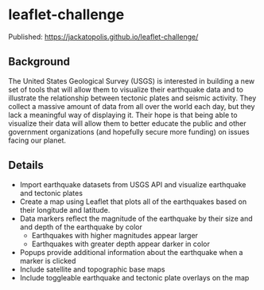 # leaflet-challenge

Published: https://jackatopolis.github.io/leaflet-challenge/

## Background

The United States Geological Survey (USGS) is interested in building a new set of tools that will allow them to visualize their earthquake data and to illustrate the relationship between tectonic plates and seismic activity. They collect a massive amount of data from all over the world each day, but they lack a meaningful way of displaying it. Their hope is that being able to visualize their data will allow them to better educate the public and other government organizations (and hopefully secure more funding) on issues facing our planet. 

## Details
* Import earthquake datasets from USGS API and visualize earthquake and tectonic plates
* Create a map using Leaflet that plots all of the earthquakes based on their longitude and latitude.
* Data markers reflect the magnitude of the earthquake by their size and and depth of the earthquake by color
   * Earthquakes with higher magnitudes appear larger
   * Earthquakes with greater depth appear darker in color
* Popups provide additional information about the earthquake when a marker is clicked
* Include satellite and topographic base maps
* Include toggleable earthquake and tectonic plate overlays on the map
